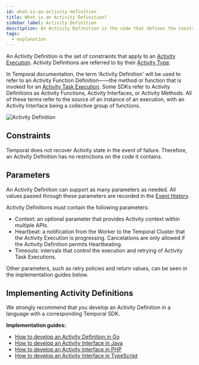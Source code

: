 ```yaml
---
id: what-is-an-activity-definition
title: What is an Activity Definition?
sidebar_label: Activity Definition
description: An Activity Definition is the code that defines the constraints of an Activity Task Execution.
tags:
  - explanation
---
```


An Activity Definition is the set of constraints that apply to an [Activity Execution](/docs/concepts/what-is-an-activity-execution). Activity Definitions are referred to by their [Activity Type](/docs/concepts/what-is-an-activity-type).

In Temporal documentation, the term 'Activity Definition' will be used to refer to an Activity Function Definition——the method or function that is invoked for an [Activity Task Execution](/docs/concepts/what-is-an-activity-task-execution.md). Some SDKs refer to Activity Definitions as Activity Functions, Activity Interfaces, or Activity Methods. All of these terms refer to the source of an instance of an execution, with an Activity Interface being a collective group of functions.

<!-- TODO: diagram here -->

![Activity Definition](/diagrams/activity-definition.png)

## Constraints

Temporal does not recover Activity state in the event of failure. Therefore, an Activity Definition has no restrictions on the code it contains.

## Parameters

An Activity Definition can support as many parameters as needed. All values passed through these parameters are recorded in the [Event History](/docs/concepts/what-is-an-event-history).

Activity Definitions must contain the following parameters:

- Context: an optional parameter that provides Activity context within multiple APIs.
- Heartbeat: a notification from the Worker to the Temporal Cluster that the Activity Execution is progressing. Cancelations are only allowed if the Activity Definition permits Heartbeating.
- Timeouts: intervals that control the execution and retrying of Activity Task Executions.

Other parameters, such as retry policies and return values, can be seen in the implementation guides below.

## Implementing Activity Definitions

We strongly recommend that you develop an Activity Definition in a language with a corresponding Temporal SDK.

**Implementation guides:**

- [How to develop an Activity Definition in Go](/docs/go/how-to-develop-an-activity-definition-in-go)
- [How to develop an Activity Interface in Java](/docs/java/activities/#activity-interface)
- [How to develop an Activity Interface in PHP](/docs/php/activities/#activity-interface)
- [How to develop an Activity Interface in TypeScript](/docs/typescript/activities/#how-to-write-an-activity-function)
